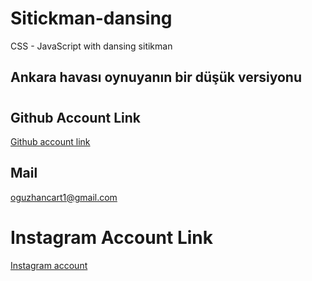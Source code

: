# Sitickman-dansing
CSS - JavaScript with dansing sitikman

## Ankara havası oynuyanın bir düşük versiyonu
#

## Github Account Link
[Github account link](https://github.com/oguzhan18)
## Mail
oguzhancart1@gmail.com
# Instagram Account Link
[Instagram account](https://www.instagram.com/oguzhan_cart/)
